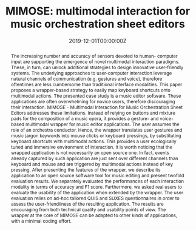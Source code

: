 ---
title: 'MIMOSE: multimodal interaction for music orchestration sheet editors'

# Authors
# If you created a profile for a user (e.g. the default `admin` user), write the username (folder name) here
# and it will be replaced with their full name and linked to their profile.
authors:
  - Andrea Coletta
  - Maria De Marsico
  - Bardh Prenkaj
  - Domenicomichele Silvestri

date: '2019-12-01T00:00:00Z'
doi: '10.1007/s11042-019-07838-0'

# Publication type.
# Legend: 0 = Uncategorized; 1 = Conference paper; 2 = Journal article;
# 3 = Preprint / Working Paper; 4 = Report; 5 = Book; 6 = Book section;
# 7 = Thesis; 8 = Patent
publication_types: ['2']

# Publication name and optional abbreviated publication name.
publication: In *Multimedia Tools and Applications*

abstract: The increasing number and accuracy of sensors devoted to human- computer input are supporting the emergence of novel multimodal interaction paradigms. These, in turn, can unlock additional strategies to design innovative user-friendly systems. The underlying approaches to user-computer interaction leverage natural channels of communication (e.g. gestures and voice), therefore oftentimes are less cumbersome than traditional interface modalities. This paper proposes a wrapper-based strategy to easily map keyboard shortcuts onto multimodal actions. The presented case study is a music editor software. These applications are often overwhelming for novice users, therefore discouraging their interaction. MIMOSE - Multimodal Interaction for Music Orchestration Sheet Editors addresses these limitations. Instead of relying on buttons and mixture pads for the composition of a music opera, it provides a gesture- and voice-based multimodal wrapper for music editor applications. The user assumes the role of an orchestra conductor. Hence, the wrapper translates user gestures and music jargon keywords into mouse clicks or keyboard pressings, by substituting keyboard shortcuts with multimodal actions. This provides a user ecologically tuned and immersive environment of interaction. It is worth noticing that the wrapped application is not necessarily an open source one. In fact, events already captured by such application are just sent over different channels than keyboard and mouse and are triggered by multimodal actions instead of key pressing. After presenting the features of the wrapper, we describe its application to an open source software tool for music editing and present twofold evaluation results. We separately evaluated the performances of each interaction modality in terms of accuracy and F1 score. Furthermore, we asked real users to evaluate the usability of the application when extended by the wrapper. The user evaluation relies on ad-hoc tailored QUIS and SUXES questionnaires in order to assess the user-friendliness of the resulting application. The results are encouraging from both technical quality and usability points of view. The wrapper at the core of MIMOSE can be adapted to other kinds of applications, with a minimal coding effort.


tags: ['gesture recognition', 'hot-word recognition', 'music sheet editor software', 'multimodal wrapper' ,'user-system friendliness']

# Display this page in the Featured widget?
featured: false

# Custom links (uncomment lines below)
# links:
# - name: Custom Link
#   url: http://example.org

url_pdf: ''
url_code: ''
url_dataset: ''
url_poster: ''
url_project: ''
url_slides: ''
url_source: ''
url_video: ''

# Featured image
# To use, add an image named `featured.jpg/png` to your page's folder.
image:
  caption: 'The class diagram of the system’s architecture'
  focal_point: ''
  preview_only: false


# Slides (optional).
#   Associate this publication with Markdown slides.
#   Simply enter your slide deck's filename without extension.
#   E.g. `slides: "example"` references `content/slides/example/index.md`.
#   Otherwise, set `slides: ""`.
slides: ""
---